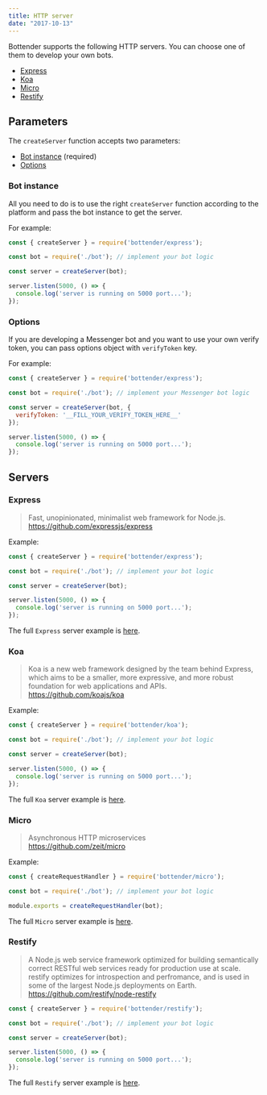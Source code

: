 ```yaml
---
title: HTTP server
date: "2017-10-13"
---
```


Bottender supports the following HTTP servers. You can choose one of them to develop your own bots.

- [Express](#express)
- [Koa](#koa)
- [Micro](#micro)
- [Restify](#restify)

## Parameters

The `createServer` function accepts two parameters:
- [Bot instance](#bot-instance) (required)
- [Options](#options)

### Bot instance

All you need to do is to use the right `createServer` function according to the platform and pass the bot instance to get the server.

For example:

```js
const { createServer } = require('bottender/express');

const bot = require('./bot'); // implement your bot logic

const server = createServer(bot);

server.listen(5000, () => {
  console.log('server is running on 5000 port...');
});
```

### Options

If you are developing a Messenger bot and you want to use your own verify token, you can pass options object with `verifyToken` key.

For example:

```js
const { createServer } = require('bottender/express');

const bot = require('./bot'); // implement your Messenger bot logic

const server = createServer(bot, {
  verifyToken: '__FILL_YOUR_VERIFY_TOKEN_HERE__'
});

server.listen(5000, () => {
  console.log('server is running on 5000 port...');
});
```

## Servers

### Express

> Fast, unopinionated, minimalist web framework for Node.js.   
https://github.com/expressjs/express

Example:

```js
const { createServer } = require('bottender/express');

const bot = require('./bot'); // implement your bot logic

const server = createServer(bot);

server.listen(5000, () => {
  console.log('server is running on 5000 port...');
});
```

The full `Express` server example is [here](https://github.com/Yoctol/bottender/tree/master/examples/with-express).

### Koa

> Koa is a new web framework designed by the team behind Express, which aims to be a smaller, more expressive, and more robust foundation for web applications and APIs.  
https://github.com/koajs/koa

Example:

```js
const { createServer } = require('bottender/koa');

const bot = require('./bot'); // implement your bot logic

const server = createServer(bot);

server.listen(5000, () => {
  console.log('server is running on 5000 port...');
});
```

The full `Koa` server example is [here](https://github.com/Yoctol/bottender/tree/master/examples/with-koa).

### Micro

> Asynchronous HTTP microservices  
https://github.com/zeit/micro

Example:

```js
const { createRequestHandler } = require('bottender/micro');

const bot = require('./bot'); // implement your bot logic

module.exports = createRequestHandler(bot);
```

The full `Micro` server example is [here](https://github.com/Yoctol/bottender/tree/master/examples/with-micro).

### Restify

> A Node.js web service framework optimized for building semantically correct RESTful web services ready for production use at scale. restify optimizes for introspection and perfromance, and is used in some of the largest Node.js deployments on Earth.  
https://github.com/restify/node-restify

```js
const { createServer } = require('bottender/restify');

const bot = require('./bot'); // implement your bot logic

const server = createServer(bot);

server.listen(5000, () => {
  console.log('server is running on 5000 port...');
});
```

The full `Restify` server example is [here](https://github.com/Yoctol/bottender/tree/master/examples/with-restify).
